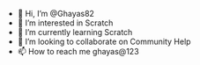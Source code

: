 - 👋 Hi, I’m @Ghayas82
- 👀 I’m interested in Scratch
- 🌱 I’m currently learning Scratch
- 💞️ I’m looking to collaborate on Community Help
- 📫 How to reach me ghayas@123

<!---
Ghayas82/Ghayas82 is a ✨ special ✨ repository because its `README.md` (this file) appears on your GitHub profile.
You can click the Preview link to take a look at your changes.
--->
